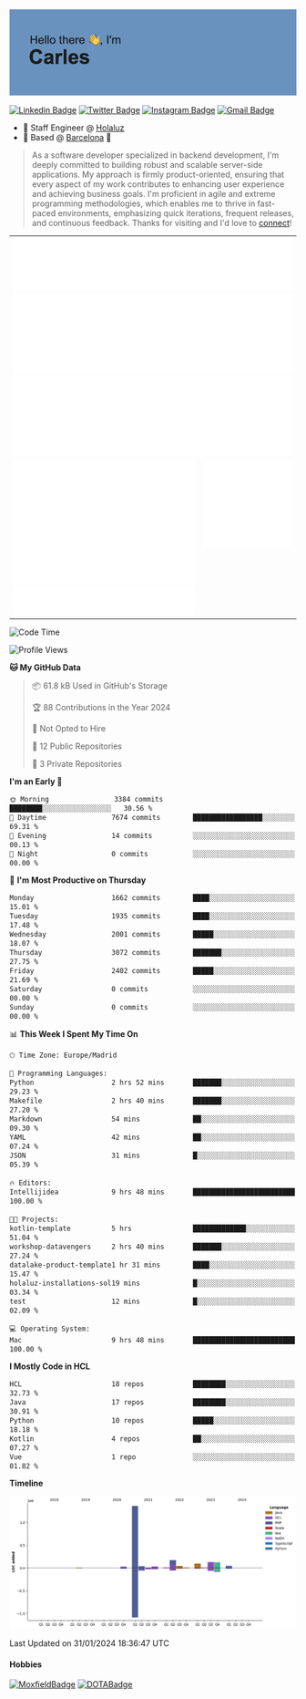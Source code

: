 <img src="header.png" alt="header">

[![Linkedin Badge](https://img.shields.io/badge/-cdespona-blue?style=flat&logo=Linkedin&logoColor=white&link=https://www.linkedin.com/in/carles-david-espona-casas-56219b11/)](https://www.linkedin.com/in/carles-david-espona-casas-56219b11/)
[![Twitter Badge](https://img.shields.io/badge/-@__cdespona-1ca0f1?style=flat&labelColor=1ca0f1&logo=twitter&logoColor=white&link=https://twitter.com/CDEspona)](https://twitter.com/CDEspona)
[![Instagram Badge](https://img.shields.io/badge/-@__cdespona-purple?style=flat&logo=instagram&logoColor=white&link=https://www.instagram.com/cdespona/)](https://www.instagram.com/cdespona/)
[![Gmail Badge](https://img.shields.io/badge/-cdespona-c14438?style=flat&logo=Gmail&logoColor=white&link=mailto:cdespona@gmail.com)](mailto:cdespona@gmail.com)

* 🔭 Staff Engineer @ [Holaluz](https://holaluz.com)
* 🏡 Based @ [Barcelona](https://www.google.es/maps/place/Barcelona) 💜

> As a software developer specialized in backend development, I'm deeply committed to building robust and scalable server-side applications. My approach is firmly product-oriented, ensuring that every aspect of my work contributes to enhancing user experience and achieving business goals. I'm proficient in agile and extreme programming methodologies, which enables me to thrive in fast-paced environments, emphasizing quick iterations, frequent releases, and continuous feedback. Thanks for visiting and I'd love to [connect](https://www.linkedin.com/in/carles-david-espona-casas-56219b11/)!

<table style="border-collapse: collapse; border: none;"> 
  <tbody>
  <tr style="border: none;">
    <td colspan="2" style="border: none; vertical-align: top;">
      <img src="summary.svg" alt="summary">
      <img src="activity-community.svg" alt="act-comm">
      <img src="repositories.svg" alt="repo">
    </td>
  </tr>
  <tr>
    <td style="border: none; vertical-align: top;">
      <img src="metrics.plugin.isocalendar.fullyear.svg" alt="calendar">
      <img src="topics.svg" alt="topics">
    </td>
    <td style="border: none; vertical-align: top;">
      <img src="achievements.svg" alt="achievements">
    </td>
  </tr>
  </tbody>
</table>

<!--START_SECTION:waka-->
![Code Time](http://img.shields.io/badge/Code%20Time-7%20hrs%2050%20mins-blue)

![Profile Views](http://img.shields.io/badge/Profile%20Views-47-blue)

**🐱 My GitHub Data** 

> 📦 61.8 kB Used in GitHub's Storage 
 > 
> 🏆 88 Contributions in the Year 2024
 > 
> 🚫 Not Opted to Hire
 > 
> 📜 12 Public Repositories 
 > 
> 🔑 3 Private Repositories 
 > 
**I'm an Early 🐤** 

```text
🌞 Morning                3384 commits        ████████░░░░░░░░░░░░░░░░░   30.56 % 
🌆 Daytime                7674 commits        █████████████████░░░░░░░░   69.31 % 
🌃 Evening                14 commits          ░░░░░░░░░░░░░░░░░░░░░░░░░   00.13 % 
🌙 Night                  0 commits           ░░░░░░░░░░░░░░░░░░░░░░░░░   00.00 % 
```
📅 **I'm Most Productive on Thursday** 

```text
Monday                   1662 commits        ████░░░░░░░░░░░░░░░░░░░░░   15.01 % 
Tuesday                  1935 commits        ████░░░░░░░░░░░░░░░░░░░░░   17.48 % 
Wednesday                2001 commits        █████░░░░░░░░░░░░░░░░░░░░   18.07 % 
Thursday                 3072 commits        ███████░░░░░░░░░░░░░░░░░░   27.75 % 
Friday                   2402 commits        █████░░░░░░░░░░░░░░░░░░░░   21.69 % 
Saturday                 0 commits           ░░░░░░░░░░░░░░░░░░░░░░░░░   00.00 % 
Sunday                   0 commits           ░░░░░░░░░░░░░░░░░░░░░░░░░   00.00 % 
```


📊 **This Week I Spent My Time On** 

```text
🕑︎ Time Zone: Europe/Madrid

💬 Programming Languages: 
Python                   2 hrs 52 mins       ███████░░░░░░░░░░░░░░░░░░   29.23 % 
Makefile                 2 hrs 40 mins       ███████░░░░░░░░░░░░░░░░░░   27.20 % 
Markdown                 54 mins             ██░░░░░░░░░░░░░░░░░░░░░░░   09.30 % 
YAML                     42 mins             ██░░░░░░░░░░░░░░░░░░░░░░░   07.24 % 
JSON                     31 mins             █░░░░░░░░░░░░░░░░░░░░░░░░   05.39 % 

🔥 Editors: 
Intellijidea             9 hrs 48 mins       █████████████████████████   100.00 % 

🐱‍💻 Projects: 
kotlin-template          5 hrs               █████████████░░░░░░░░░░░░   51.04 % 
workshop-datavengers     2 hrs 40 mins       ███████░░░░░░░░░░░░░░░░░░   27.24 % 
datalake-product-template1 hr 31 mins        ████░░░░░░░░░░░░░░░░░░░░░   15.47 % 
holaluz-installations-sol19 mins             █░░░░░░░░░░░░░░░░░░░░░░░░   03.34 % 
test                     12 mins             █░░░░░░░░░░░░░░░░░░░░░░░░   02.09 % 

💻 Operating System: 
Mac                      9 hrs 48 mins       █████████████████████████   100.00 % 
```

**I Mostly Code in HCL** 

```text
HCL                      18 repos            ████████░░░░░░░░░░░░░░░░░   32.73 % 
Java                     17 repos            ████████░░░░░░░░░░░░░░░░░   30.91 % 
Python                   10 repos            █████░░░░░░░░░░░░░░░░░░░░   18.18 % 
Kotlin                   4 repos             ██░░░░░░░░░░░░░░░░░░░░░░░   07.27 % 
Vue                      1 repo              ░░░░░░░░░░░░░░░░░░░░░░░░░   01.82 % 
```



**Timeline**

![Lines of Code chart](https://raw.githubusercontent.com/cdespona/cdespona/main/assets/bar_graph.png)


 Last Updated on 31/01/2024 18:36:47 UTC
<!--END_SECTION:waka-->

#### Hobbies
[![MoxfieldBadge](https://img.shields.io/badge/MTG%20Commander-Cdespona-8A2BE2)](https://www.moxfield.com/users/Cdespona)
[![DOTABadge](https://img.shields.io/badge/DOTA2-GRV-red)](https://es.dotabuff.com/players/63807915)
